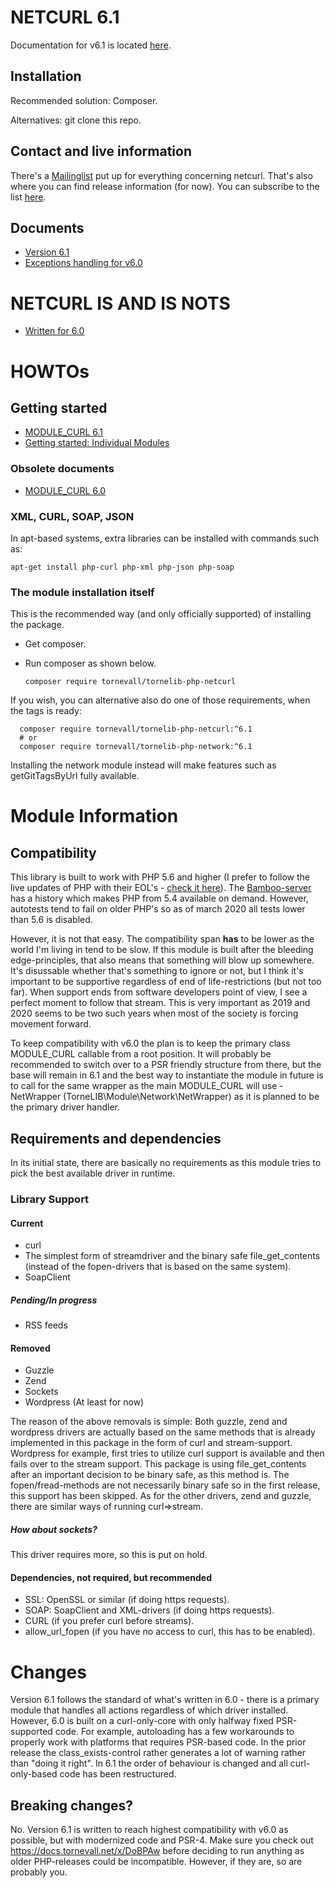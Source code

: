 # NETCURL 6.1

Documentation for v6.1 is located [here](https://docs.tornevall.net/display/TORNEVALL/NETCURLv6.1).

## Installation

Recommended solution: Composer.

Alternatives: git clone this repo.

## Contact and live information

There's a [Mailinglist](https://lists.tornevall.net/pipermail/netcurl/) put up for everything concerning netcurl. That's also where you can find release information (for now). You can subscribe to the list [here](https://lists.tornevall.net/mailman/listinfo/netcurl).

## Documents

* [Version 6.1](https://docs.tornevall.net/display/TORNEVALL/NETCURLv6.1)
* [Exceptions handling for v6.0](https://docs.tornevall.net/x/EgCNAQ)

# NETCURL IS AND IS NOTS

* [Written for 6.0](https://docs.tornevall.net/x/GQCsAQ)

# HOWTOs

## Getting started

* [MODULE_CURL 6.1](https://docs.tornevall.net/display/TORNEVALL/NETCURLv6.1)
* [Getting started: Individual Modules](https://docs.tornevall.net/x/EAB4Aw)

### Obsolete documents

* [MODULE_CURL 6.0](https://docs.tornevall.net/x/EoBiAQ)


### XML, CURL, SOAP, JSON

In apt-based systems, extra libraries can be installed with commands such as:

`apt-get install php-curl php-xml php-json php-soap`


### The module installation itself

This is the recommended way (and only officially supported) of installing the package.

* Get composer.
* Run composer as shown below.


      composer require tornevall/tornelib-php-netcurl

If you wish, you can alternative also do one of those requirements, when the tags is ready:

      composer require tornevall/tornelib-php-netcurl:^6.1
      # or
      composer require tornevall/tornelib-php-network:^6.1

Installing the network module instead will make features such as getGitTagsByUrl fully available.

# Module Information

## Compatibility

This library is built to work with PHP 5.6 and higher (I prefer to follow the live updates of PHP with their EOL's - [check it here](https://www.php.net/supported-versions.php)). The [Bamboo-server](https://bamboo.tornevall.net) has a history which makes PHP from 5.4 available on demand. However, autotests tend to fail on older PHP's so as of march 2020 all tests lower than 5.6 is disabled.

However, it is not that easy. The compatibility span **has** to be lower as the world I'm living in tend to be slow. If this module is built after the bleeding edge-principles, that also means that something will blow up somewhere. It's disussable whether that's something to ignore or not, but I think it's important to be supportive regardless of end of life-restrictions (but not too far). When support ends from software developers point of view, I see a perfect moment to follow that stream. This is very important as 2019 and 2020 seems to be two such years when most of the society is forcing movement forward. 

To keep compatibility with v6.0 the plan is to keep the primary class MODULE_CURL callable from a root position. It will probably be recommended to switch over to a PSR friendly structure from there, but the base will remain in 6.1 and the best way to instantiate the module in future is to call for the same wrapper as the main MODULE_CURL will use - NetWrapper (TorneLIB\Module\Network\NetWrapper) as it is planned to be the primary driver handler.

## Requirements and dependencies
  
In its initial state, there are basically no requirements as this module tries to pick the best available driver in runtime.

### Library Support

#### Current

* curl
* The simplest form of streamdriver and the binary safe file_get_contents (instead of the fopen-drivers that is based on the same system).
* SoapClient

##### Pending/In progress

* RSS feeds

#### Removed

* Guzzle
* Zend
* Sockets
* Wordpress (At least for now)

The reason of the above removals is simple: Both guzzle, zend and wordpress drivers are actually based on the same methods that is already implemented in this package in the form of curl and stream-support. Wordpress for example, first tries to utilize curl support is available and then fails over to the stream support. This package is using file_get_contents after an important decision to be binary safe, as this method is. The fopen/fread-methods are not necessarily binary safe so in the first release, this support has been skipped. As for the other drivers, zend and guzzle, there are similar ways of running curl=>stream.

##### How about sockets?

This driver requires more, so this is put on hold.

#### Dependencies, not required, but recommended

* SSL: OpenSSL or similar (if doing https requests).
* SOAP: SoapClient and XML-drivers (if doing https requests).
* CURL (if you prefer curl before streams).
* allow_url_fopen (if you have no access to curl, this has to be enabled).

# Changes

Version 6.1 follows the standard of what's written in 6.0 - there is a primary module that handles all actions regardless of which driver installed. However, 6.0 is built on a curl-only-core with only halfway fixed PSR-supported code. For example, autoloading has a few workarounds to properly work with platforms that requires PSR-based code. In the prior release the class_exists-control rather generates a lot of warning rather than "doing it right". In 6.1 the order of behaviour is changed and all curl-only-based code has been restructured.

## Breaking changes?

No. Version 6.1 is written to reach highest compatibility with v6.0 as possible, but with modernized code and PSR-4. Make sure you check out https://docs.tornevall.net/x/DoBPAw before deciding to run anything as older PHP-releases could be incompatible. However, if they are, so are probably you.
